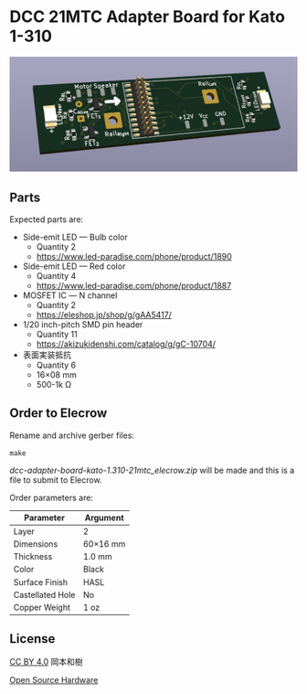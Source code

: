 # DCC 21MTC Adapter Board for Kato 1-310

![](./README/pcb.jpg)

## Parts

Expected parts are:

- Side-emit LED — Bulb color
  - Quantity 2
  - https://www.led-paradise.com/phone/product/1890
- Side-emit LED — Red color
  - Quantity 4
  - https://www.led-paradise.com/phone/product/1887
- MOSFET IC ― N channel
 	- Quantity 2
 	- https://eleshop.jp/shop/g/gAA5417/
- 1/20 inch-pitch SMD pin header
  - Quantity 11
  - https://akizukidenshi.com/catalog/g/gC-10704/
- 表面実装抵抗
  - Quantity 6
  - 16×08 mm
  - 500-1k Ω

## Order to Elecrow

Rename and archive gerber files:

```
make
```

_dcc-adapter-board-kato-1.310-21mtc_elecrow.zip_ will be made and this is a file to submit to Elecrow.

Order parameters are:

Parameter | Argument
---|---
Layer | 2
Dimensions | 60×16 mm
Thickness | 1.0 mm
Color | Black
Surface Finish | HASL
Castellated Hole | No
Copper Weight | 1 oz

## License

[CC BY 4.0](https://creativecommons.org/licenses/by/4.0/deed) 岡本和樹

[Open Source Hardware](https://www.oshwa.org/)
